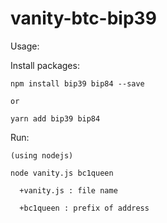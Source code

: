 # vanity-btc-bip39
Usage:

  Install packages:

    npm install bip39 bip84 --save

    or

    yarn add bip39 bip84
   Run:

    (using nodejs)

    node vanity.js bc1queen

      +vanity.js : file name

      +bc1queen : prefix of address
